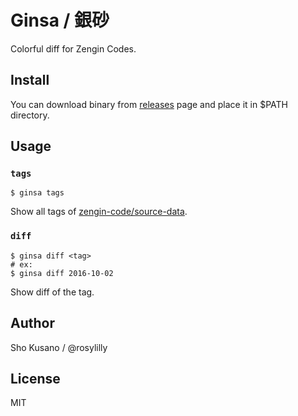 # Ginsa / 銀砂

Colorful diff for Zengin Codes.

## Install

You can download binary from [releases](https://github.com/zengin-code/ginsa/releases) page and place it in $PATH directory.

## Usage

### `tags`

```
$ ginsa tags
```

Show all tags of [zengin-code/source-data](https://github.com/zengin-code/source-data).

### `diff`

```
$ ginsa diff <tag>
# ex:
$ ginsa diff 2016-10-02
```

Show diff of the tag.

## Author

Sho Kusano / @rosylilly

## License

MIT
